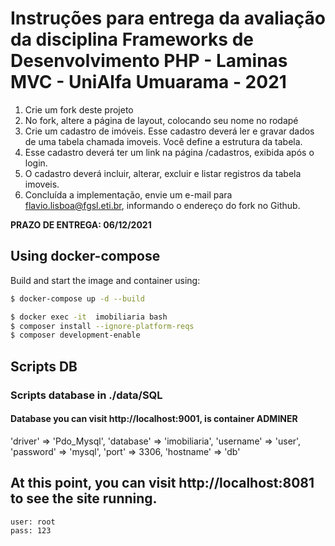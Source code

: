 # Instruções para entrega da avaliação da disciplina Frameworks de Desenvolvimento PHP - Laminas MVC - UniAlfa Umuarama - 2021

1. Crie um fork deste projeto
2. No fork, altere a página de layout, colocando seu nome no rodapé
3. Crie um cadastro de imóveis. Esse cadastro deverá ler e gravar dados de uma tabela chamada imoveis. Você define a estrutura da tabela.
4. Esse cadastro deverá ter um link na página /cadastros, exibida após o login.
5. O cadastro deverá incluir, alterar, excluir e listar registros da tabela imoveis.
6. Concluída a implementação, envie um e-mail para flavio.lisboa@fgsl.eti.br, informando o endereço do fork no Github.

**PRAZO DE ENTREGA: 06/12/2021**

## Using docker-compose

Build and start the image and container using:

```bash
$ docker-compose up -d --build
```


```bash
$ docker exec -it  imobiliaria bash
$ composer install --ignore-platform-reqs
$ composer development-enable
```

## Scripts DB

### Scripts database in ./data/SQL

#### Database you can visit http://localhost:9001, is container ADMINER

'driver'   => 'Pdo_Mysql',
'database' => 'imobiliaria',
'username' => 'user',
'password' => 'mysql',
'port' => 3306,
'hostname' => 'db'

## At this point, you can visit http://localhost:8081 to see the site running.

```
user: root
pass: 123
```